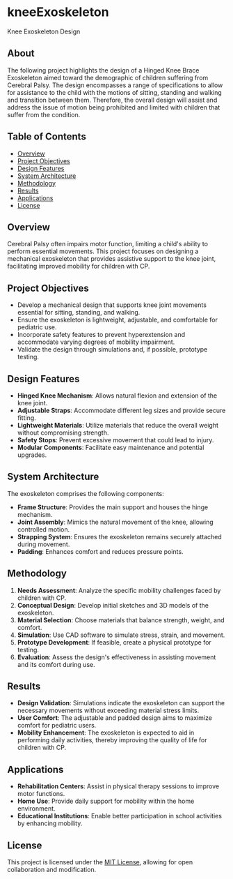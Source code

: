 # kneeExoskeleton
Knee Exoskeleton Design

## About
 The following project highlights the design of a Hinged Knee Brace Exoskeleton aimed
 toward the demographic of children suffering from Cerebral Palsy. The design encompasses
 a range of specifications to allow for assistance to the child with the motions of sitting,
 standing and walking and transition between them. Therefore, the overall design will assist
 and address the issue of motion being prohibited and limited with children that suffer from
 the condition.

## Table of Contents

- [Overview](#overview)
- [Project Objectives](#project-objectives)
- [Design Features](#design-features)
- [System Architecture](#system-architecture)
- [Methodology](#methodology)
- [Results](#results)
- [Applications](#applications)
- [License](#license)

## Overview

Cerebral Palsy often impairs motor function, limiting a child's ability to perform essential movements. This project focuses on designing a mechanical exoskeleton that provides assistive support to the knee joint, facilitating improved mobility for children with CP.

## Project Objectives

- Develop a mechanical design that supports knee joint movements essential for sitting, standing, and walking.
- Ensure the exoskeleton is lightweight, adjustable, and comfortable for pediatric use.
- Incorporate safety features to prevent hyperextension and accommodate varying degrees of mobility impairment.
- Validate the design through simulations and, if possible, prototype testing.

## Design Features

- **Hinged Knee Mechanism**: Allows natural flexion and extension of the knee joint.
- **Adjustable Straps**: Accommodate different leg sizes and provide secure fitting.
- **Lightweight Materials**: Utilize materials that reduce the overall weight without compromising strength.
- **Safety Stops**: Prevent excessive movement that could lead to injury.
- **Modular Components**: Facilitate easy maintenance and potential upgrades.

## System Architecture

The exoskeleton comprises the following components:

- **Frame Structure**: Provides the main support and houses the hinge mechanism.
- **Joint Assembly**: Mimics the natural movement of the knee, allowing controlled motion.
- **Strapping System**: Ensures the exoskeleton remains securely attached during movement.
- **Padding**: Enhances comfort and reduces pressure points.

## Methodology

1. **Needs Assessment**: Analyze the specific mobility challenges faced by children with CP.
2. **Conceptual Design**: Develop initial sketches and 3D models of the exoskeleton.
3. **Material Selection**: Choose materials that balance strength, weight, and comfort.
4. **Simulation**: Use CAD software to simulate stress, strain, and movement.
5. **Prototype Development**: If feasible, create a physical prototype for testing.
6. **Evaluation**: Assess the design's effectiveness in assisting movement and its comfort during use.

## Results

- **Design Validation**: Simulations indicate the exoskeleton can support the necessary movements without exceeding material stress limits.
- **User Comfort**: The adjustable and padded design aims to maximize comfort for pediatric users.
- **Mobility Enhancement**: The exoskeleton is expected to aid in performing daily activities, thereby improving the quality of life for children with CP.

## Applications

- **Rehabilitation Centers**: Assist in physical therapy sessions to improve motor functions.
- **Home Use**: Provide daily support for mobility within the home environment.
- **Educational Institutions**: Enable better participation in school activities by enhancing mobility.

## License

This project is licensed under the [MIT License](LICENSE), allowing for open collaboration and modification.
